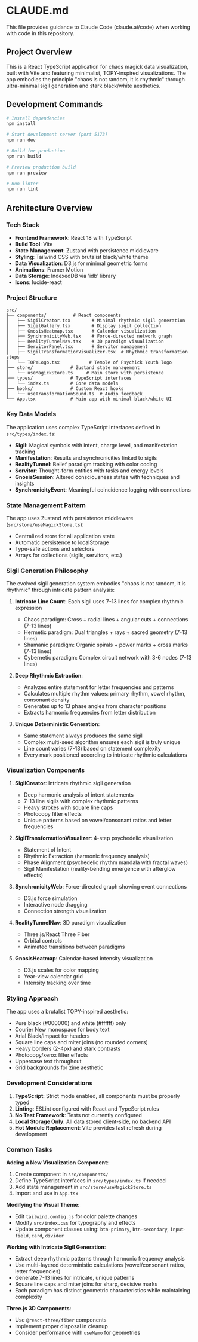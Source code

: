 # CLAUDE.md

This file provides guidance to Claude Code (claude.ai/code) when working with code in this repository.

## Project Overview

This is a React TypeScript application for chaos magick data visualization, built with Vite and featuring minimalist, TOPY-inspired visualizations. The app embodies the principle "chaos is not random, it is rhythmic" through ultra-minimal sigil generation and stark black/white aesthetics.

## Development Commands

```bash
# Install dependencies
npm install

# Start development server (port 5173)
npm run dev

# Build for production
npm run build

# Preview production build
npm run preview

# Run linter
npm run lint
```

## Architecture Overview

### Tech Stack
- **Frontend Framework**: React 18 with TypeScript
- **Build Tool**: Vite
- **State Management**: Zustand with persistence middleware
- **Styling**: Tailwind CSS with brutalist black/white theme
- **Data Visualization**: D3.js for minimal geometric forms
- **Animations**: Framer Motion
- **Data Storage**: IndexedDB via 'idb' library
- **Icons**: lucide-react

### Project Structure

```
src/
├── components/          # React components
│   ├── SigilCreator.tsx        # Minimal rhythmic sigil generation
│   ├── SigilGallery.tsx        # Display sigil collection
│   ├── GnosisHeatmap.tsx       # Calendar visualization
│   ├── SynchronicityWeb.tsx    # Force-directed network graph
│   ├── RealityTunnelNav.tsx    # 3D paradigm visualization
│   ├── ServitorPanel.tsx       # Servitor management
│   ├── SigilTransformationVisualizer.tsx  # Rhythmic transformation steps
│   └── TOPYLogo.tsx           # Temple of Psychick Youth logo
├── store/              # Zustand state management
│   └── useMagickStore.ts     # Main store with persistence
├── types/              # TypeScript interfaces
│   └── index.ts        # Core data models
├── hooks/              # Custom React hooks
│   └── useTransformationSound.ts  # Audio feedback
└── App.tsx             # Main app with minimal black/white UI
```

### Key Data Models

The application uses complex TypeScript interfaces defined in `src/types/index.ts`:

- **Sigil**: Magical symbols with intent, charge level, and manifestation tracking
- **Manifestation**: Results and synchronicities linked to sigils
- **RealityTunnel**: Belief paradigm tracking with color coding
- **Servitor**: Thought-form entities with tasks and energy levels
- **GnosisSession**: Altered consciousness states with techniques and insights
- **SynchronicityEvent**: Meaningful coincidence logging with connections

### State Management Pattern

The app uses Zustand with persistence middleware (`src/store/useMagickStore.ts`):
- Centralized store for all application state
- Automatic persistence to localStorage
- Type-safe actions and selectors
- Arrays for collections (sigils, servitors, etc.)

### Sigil Generation Philosophy

The evolved sigil generation system embodies "chaos is not random, it is rhythmic" through intricate pattern analysis:

1. **Intricate Line Count**: Each sigil uses 7-13 lines for complex rhythmic expression
   - Chaos paradigm: Cross + radial lines + angular cuts + connections (7-13 lines)
   - Hermetic paradigm: Dual triangles + rays + sacred geometry (7-13 lines)
   - Shamanic paradigm: Organic spirals + power marks + cross marks (7-13 lines)
   - Cybernetic paradigm: Complex circuit network with 3-6 nodes (7-13 lines)

2. **Deep Rhythmic Extraction**: 
   - Analyzes entire statement for letter frequencies and patterns
   - Calculates multiple rhythm values: primary rhythm, vowel rhythm, consonant density
   - Generates up to 13 phase angles from character positions
   - Extracts harmonic frequencies from letter distribution

3. **Unique Deterministic Generation**: 
   - Same statement always produces the same sigil
   - Complex multi-seed algorithm ensures each sigil is truly unique
   - Line count varies (7-13) based on statement complexity
   - Every mark positioned according to intricate rhythmic calculations

### Visualization Components

1. **SigilCreator**: Intricate rhythmic sigil generation
   - Deep harmonic analysis of intent statements
   - 7-13 line sigils with complex rhythmic patterns
   - Heavy strokes with square line caps
   - Photocopy filter effects
   - Unique patterns based on vowel/consonant ratios and letter frequencies

2. **SigilTransformationVisualizer**: 4-step psychedelic visualization
   - Statement of Intent
   - Rhythmic Extraction (harmonic frequency analysis)
   - Phase Alignment (psychedelic rhythm mandala with fractal waves)
   - Sigil Manifestation (reality-bending emergence with afterglow effects)

3. **SynchronicityWeb**: Force-directed graph showing event connections
   - D3.js force simulation
   - Interactive node dragging
   - Connection strength visualization

4. **RealityTunnelNav**: 3D paradigm visualization
   - Three.js/React Three Fiber
   - Orbital controls
   - Animated transitions between paradigms

5. **GnosisHeatmap**: Calendar-based intensity visualization
   - D3.js scales for color mapping
   - Year-view calendar grid
   - Intensity tracking over time

### Styling Approach

The app uses a brutalist TOPY-inspired aesthetic:
- Pure black (#000000) and white (#ffffff) only
- Courier New monospace for body text
- Arial Black/Impact for headers
- Square line caps and miter joins (no rounded corners)
- Heavy borders (2-4px) and stark contrasts
- Photocopy/xerox filter effects
- Uppercase text throughout
- Grid backgrounds for zine aesthetic

### Development Considerations

1. **TypeScript**: Strict mode enabled, all components must be properly typed
2. **Linting**: ESLint configured with React and TypeScript rules
3. **No Test Framework**: Tests not currently configured
4. **Local Storage Only**: All data stored client-side, no backend API
5. **Hot Module Replacement**: Vite provides fast refresh during development

### Common Tasks

**Adding a New Visualization Component**:
1. Create component in `src/components/`
2. Define TypeScript interfaces in `src/types/index.ts` if needed
3. Add state management in `src/store/useMagickStore.ts`
4. Import and use in `App.tsx`

**Modifying the Visual Theme**:
- Edit `tailwind.config.js` for color palette changes
- Modify `src/index.css` for typography and effects
- Update component classes using: `btn-primary`, `btn-secondary`, `input-field`, `card`, `divider`

**Working with Intricate Sigil Generation**:
- Extract deep rhythmic patterns through harmonic frequency analysis
- Use multi-layered deterministic calculations (vowel/consonant ratios, letter frequencies)
- Generate 7-13 lines for intricate, unique patterns
- Square line caps and miter joins for sharp, decisive marks
- Each paradigm has distinct geometric characteristics while maintaining complexity

**Three.js 3D Components**:
- Use `@react-three/fiber` components
- Implement proper disposal in cleanup
- Consider performance with `useMemo` for geometries
